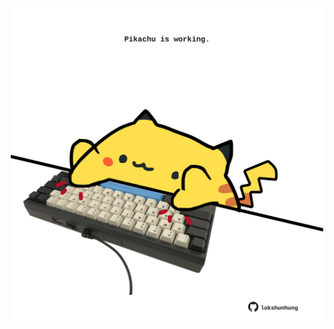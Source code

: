 <!-- built at 26/07/2023, 16:01:06 UTC -->
<p align="center">
  <img width="500" height="500" src="./ReadmeImage.svg">
</p>
